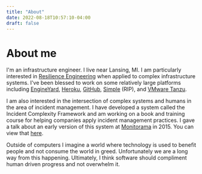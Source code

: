 ```yaml
---
title: "About"
date: 2022-08-18T10:57:10-04:00
draft: false
---
```


# About me

I'm an infrastructure engineer. I live near Lansing, MI. I am particularly
interested in [Resilience Engineering][] when applied to
complex infrastructure systems. I've been blessed to work on some relatively
large platforms including [EngineYard][], [Heroku][], [GitHub][], [Simple][]
(RIP), and [VMware Tanzu][].

I am also interested in the intersection of complex systems and humans in the
area of incident management. I have developed a system called the Incident
Complexity Framework and am working on a book and training course for helping
companies apply incident management practices. I gave a talk about an early
version of this system at [Monitorama] in 2015. You can view that
[here](https://vimeo.com/131385891).

Outside of computers I imagine a world where technology is used to benefit
people and not consume the world in greed. Unfortunately we are a long way from
this happening. Ultimately, I think software should compliment human driven
progress and not overwhelm it.


[Resilience Engineering]: https://erikhollnagel.com/ideas/resilience-engineering.html
[EngineYard]: https://engineyard.com
[Heroku]: https://heroku.com
[GitHub]: https://github.com
[Simple]: https://simple.com
[VMware Tanzu]: https://tanzu.vmware.com/
[Monitorama]: https://monitorama.com
